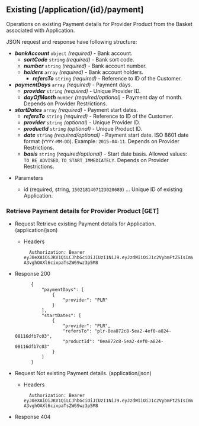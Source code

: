 ## Existing [/application/{id}/payment]
Operations on existing Payment details for Provider Product from the Basket associated with Application.

JSON request and response have following structure:

- ***bankAccount*** `object` *(required)* - Bank account.
    - ***sortCode*** `string` *(required)* - Bank sort code.
    - ***number*** `string` *(required)* - Bank account number.
    - ***holders*** `array` *(required)* - Bank account holders.
        - ***refersTo*** `string` *(required)* - Reference to ID of the Customer.
- ***paymentDays*** `array` *(required)* - Payment days.
    - ***provider*** `string` *(required)* - Unique Provider ID.
    - ***dayOfMonth*** `number` *(required/optional)* - Payment day of month. Depends on Provider Restrictions.
- ***startDates*** `array` *(required)* - Payment start dates.
    - ***refersTo*** `string` *(required)* - Reference to ID of the Customer.
    - ***provider*** `string` *(optional)* - Unique Provider ID.
    - ***productId*** `string` *(optional)* - Unique Product ID.
    - ***date*** `string` *(required/optional)* - Payment start date. ISO 8601 date format (`YYYY-MM-DD`). Example: `2015-04-11`. Depends on Provider Restrictions.
    - ***basis*** `string` *(required/optional)* - Start date basis. Allowed values: `TO_BE_ADVISED`, `TO_START_IMMEDIATELY`. Depends on Provider Restrictions.

+ Parameters

    + id (required, string, `1502181407123020689`) ... Unique ID of existing Application.

### Retrieve Payment details for Provider Product [GET]
+ Request Retrieve existing Payment details for Application. (application/json)

    + Headers

            Authorization: Bearer eyJ0eXAiOiJKV1QiLCJhbGciOiJIUzI1NiJ9.eyJzdWIiOiJ1c2VybmFtZSIsImV4cCI6MTQyMjU0MDAzMH0.oyMYL7t57jhBvw-A3vghOAXl6cixpaTsZW69wz3p5M8

+ Response 200

            {
                "paymentDays": [
                    {
                        "provider": "PLR"
                    }
                ],
                "startDates": [
                    {
                        "provider": "PLR",
                        "refersTo": "plr-0ea872c8-5ea2-4ef0-a824-08116dfb7c03",
                        "productId": "0ea872c8-5ea2-4ef0-a824-08116dfb7c03"
                    }
                ]
            }

+ Request Not existing Payment details. (application/json)

    + Headers

            Authorization: Bearer eyJ0eXAiOiJKV1QiLCJhbGciOiJIUzI1NiJ9.eyJzdWIiOiJ1c2VybmFtZSIsImV4cCI6MTQyMjU0MDAzMH0.oyMYL7t57jhBvw-A3vghOAXl6cixpaTsZW69wz3p5M8

+ Response 404